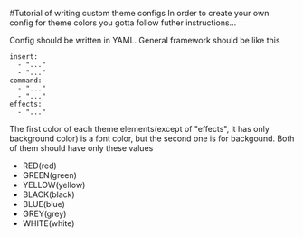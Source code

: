 #Tutorial of writing custom theme configs
In order to create your own config for theme colors
you gotta follow futher instructions...

Config should be written in YAML. General framework should be like this

```
insert:
  - "..."
  - "..."
command:
  - "..."
  - "..."
effects:
  - "..."
```
The first color of each theme elements(except of "effects", it has only background color) is a font color, but the
second one is for backgound. Both of them should have only these values
 - RED(red)
 - GREEN(green)
 - YELLOW(yellow)
 - BLACK(black)
 - BLUE(blue)
 - GREY(grey)
 - WHITE(white)